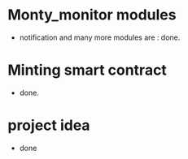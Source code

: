 # Monty_monitor modules
- notification and many more modules are : done.

# Minting smart contract
- done.

# project idea 
- done